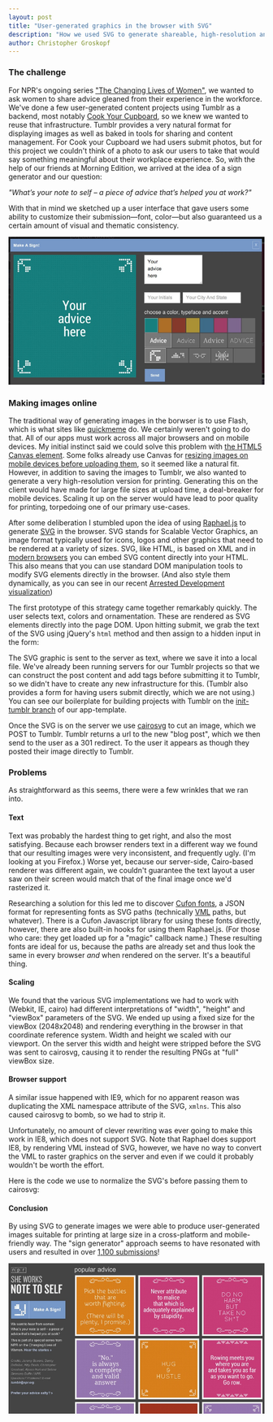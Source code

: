 ```yaml
---
layout: post
title: "User-generated graphics in the browser with SVG"
description: "How we used SVG to generate shareable, high-resolution and print-friendly graphics directly in our user's browsers."
author: Christopher Groskopf
---
```


### The challenge

For NPR's ongoing series ["The Changing Lives of Women"](http://www.npr.org/series/177622347/the-changing-lives-of-women), we wanted to ask women to share advice gleaned from their experience in the workforce. We've done a few user-generated content projects using Tumblr as a backend, most notably [Cook Your Cupboard](http://cookyourcupboard.tumblr.com), so we knew we wanted to reuse that infrastructure. Tumblr provides a very natural format for displaying images as well as baked in tools for sharing and content management. For Cook your Cupboard we had users submit photos, but for this project we couldn't think of a photo to ask our users to take that would say something meaningful about their workplace experience. So, with the help of our friends at Morning Edition, we arrived at the idea of a sign generator and our question: 

*"What’s your note to self – a piece of advice that’s helped you at work?"*


With that in mind we sketched up a user interface that gave users some ability to customize their submission&mdash;font, color&mdash;but also guaranteed us a certain amount of visual and thematic consistency.

<img src="/img/posts/she-works-editor.jpg" />

### Making images online

The traditional way of generating images in the borwser is to use Flash, which is what sites like [quickmeme](http://www.quickmeme.com/make/caption/#id=190021979&name=Insanity+puppy&topic=Cute) do. We certainly weren't going to do that. All of our apps must work across all major browsers and on mobile devices. My initial instinct said we could solve this problem with [the HTML5 Canvas element](http://en.wikipedia.org/wiki/Canvas_element). Some folks already use Canvas for [resizing images on mobile devices before uploading them](https://github.com/gokercebeci/canvasResize), so it seemed like a natural fit. However, in addition to saving the images to Tumblr, we also wanted to generate a very high-resolution version for printing. Generating this on the client would have made for large file sizes at upload time, a deal-breaker for mobile devices. Scaling it up on the server would have lead to poor quality for printing, torpedoing one of our primary use-cases.

After some deliberation I stumbled upon the idea of using [Raphael.js](http://raphaeljs.com/) to generate [SVG](http://en.wikipedia.org/wiki/Scalable_Vector_Graphics) in the browser. SVG stands for Scalable Vector Graphics, an image format typically used for icons, logos and other graphics that need to be rendered at a variety of sizes. SVG, like HTML, is based on XML and in [modern browsers](http://caniuse.com/svg) you can embed SVG content directly into your HTML. This also means that you can use standard DOM manipulation tools to modify SVG elements directly in the browser. (And also style them dynamically, as you can see in our recent [Arrested Development visualization](http://apps.npr.org/arrested-development/))

The first prototype of this strategy came together remarkably quickly. The user selects text, colors and ornamentation. These are rendered as SVG elements directly into the page DOM. Upon hitting submit, we grab the text of the SVG using jQuery's `html` method and then assign to a hidden input in the form:

<script src="https://gist.github.com/onyxfish/5615173.js"> </script>

The SVG graphic is sent to the server as text, where we save it into a local file. We've already been running servers for our Tumblr projects so that we can construct the post content and add tags before submitting it to Tumblr, so we didn't have to create any new infrastructure for this. (Tumblr also provides a form for having users submit directly, which we are not using.) You can see our boilerplate for building projects with Tumblr on the [init-tumblr branch](https://github.com/nprapps/app-template/tree/init-tumblr) of our app-template.

Once the SVG is on the server we use [cairosvg](http://cairosvg.org/) to cut an image, which we POST to Tumblr. Tumblr returns a url to the new "blog post", which we then send to the user as a 301 redirect. To the user it appears as though they posted their image directly to Tumblr.

### Problems

As straightforward as this seems, there were a few wrinkles that we ran into. 

#### Text

Text was probably the hardest thing to get right, and also the most satisfying. Because each browser renders text in a different way we found that our resulting images were very inconsistent, and frequently ugly. (I'm looking at you Firefox.) Worse yet, because our server-side, Cairo-based renderer was different again, we couldn't guarantee the text layout a user saw on their screen would match that of the final image once we'd rasterized it.

Researching a solution for this led me to discover [Cufon fonts](https://github.com/sorccu/cufon/wiki/About), a JSON format for representing fonts as SVG paths (technically [VML](http://en.wikipedia.org/wiki/Vector_Markup_Language) paths, but whatever). There is a Cufon Javascript library for using these fonts directly, however, there are also built-in hooks for using them Raphael.js. (For those who care: they get loaded up for a "magic" callback name.) These resulting fonts are ideal for us, because the paths are already set and thus look the same in every browser *and* when rendered on the server. It's a beautiful thing.

#### Scaling

We found that the various SVG implementations we had to work with (Webkit, IE, cairo) had different interpretations of "width", "height" and "viewBox" parameters of the SVG. We ended up using a fixed size for the viewBox (2048x2048) and rendering everything in the browser in that coordinate reference system. Width and height we scaled with our viewport. On the server this width and height were stripped before the SVG was sent to cairosvg, causing it to render the resulting PNGs at "full" viewBox size.

#### Browser support

A similar issue happened with IE9, which for no apparent reason was duplicating the XML namespace attribute of the SVG, `xmlns`. This also caused cairosvg to bomb, so we had to strip it.

Unfortunately, no amount of clever rewriting was ever going to make this work in IE8, which does not support SVG. Note that Raphael does support IE8, by rendering VML instead of SVG, however, we have no way to convert the VML to raster graphics on the server and even if we could it probably wouldn't be worth the effort.

Here is the code we use to normalize the SVG's before passing them to cairosvg:

<script src="https://gist.github.com/onyxfish/5615894.js"> </script> 

#### Conclusion

By using SVG to generate images we were able to produce user-generated images suitable for printing at large size in a cross-platform and mobile-friendly way. The "sign generator" approach seems to have resonated with users and resulted in over <a href="http://she-works.tumblr.com">1,100 submissions</a>!

<a href="http://she-works.tumblr.com/"><img src="/img/posts/she-works-grid.jpg" /></a>
